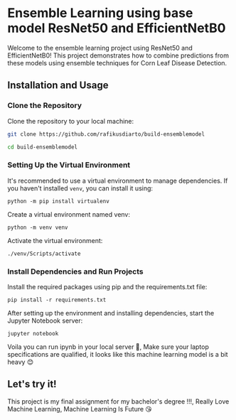 # Ensemble Learning using base model ResNet50 and EfficientNetB0

Welcome to the ensemble learning project using ResNet50 and EfficientNetB0! This project demonstrates how to combine predictions from these models using ensemble techniques for Corn Leaf Disease Detection.

## Installation and Usage

### Clone the Repository

Clone the repository to your local machine:

```bash
git clone https://github.com/rafikusdiarto/build-ensemblemodel
```

```bash
cd build-ensemblemodel
```

### Setting Up the Virtual Environment

It's recommended to use a virtual environment to manage dependencies. If you haven't installed `venv`, you can install it using:

```
python -m pip install virtualenv
```

Create a virtual environment named venv:

```
python -m venv venv
```

Activate the virtual environment:

```
./venv/Scripts/activate 
```

### Install Dependencies and Run Projects

Install the required packages using pip and the requirements.txt file:

```
pip install -r requirements.txt
```

After setting up the environment and installing dependencies, start the Jupyter Notebook server:

```
jupyter notebook
```

Voila you can run ipynb in your local server 🤙, 
Make sure your laptop specifications are qualified, it looks like this machine learning model is a bit heavy 😊

## Let's try it!
This project is my final assignment for my bachelor's degree !!!, Really Love Machine Learning, Machine Learning Is Future 😘





